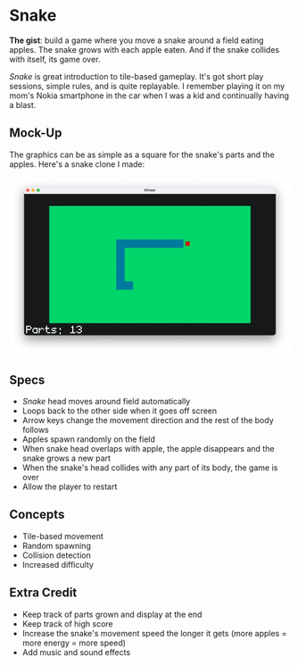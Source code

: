 # Snake

**The gist**: build a game where you move a snake around a field eating apples. The snake grows with each apple eaten. And if the snake collides with itself, its game over.

_Snake_ is great introduction to tile-based gameplay. It's got short play sessions, simple rules, and is quite replayable. I remember playing it on my mom's Nokia smartphone in the car when I was a kid and continually having a blast.

## Mock-Up

The graphics can be as simple as a square for the snake's parts and the apples. Here's a snake clone I made:

![Screenshot of game depicting a blue snake moving on a green field approaching a red apple](./img/snake.webp)

## Specs

- _Snake_ head moves around field automatically
- Loops back to the other side when it goes off screen
- Arrow keys change the movement direction and the rest of the body follows
- Apples spawn randomly on the field
- When snake head overlaps with apple, the apple disappears and the snake grows a new part
- When the snake's head collides with any part of its body, the game is over
- Allow the player to restart

## Concepts

- Tile-based movement
- Random spawning
- Collision detection
- Increased difficulty

## Extra Credit

- Keep track of parts grown and display at the end
- Keep track of high score
- Increase the snake's movement speed the longer it gets (more apples = more energy = more speed)
- Add music and sound effects

